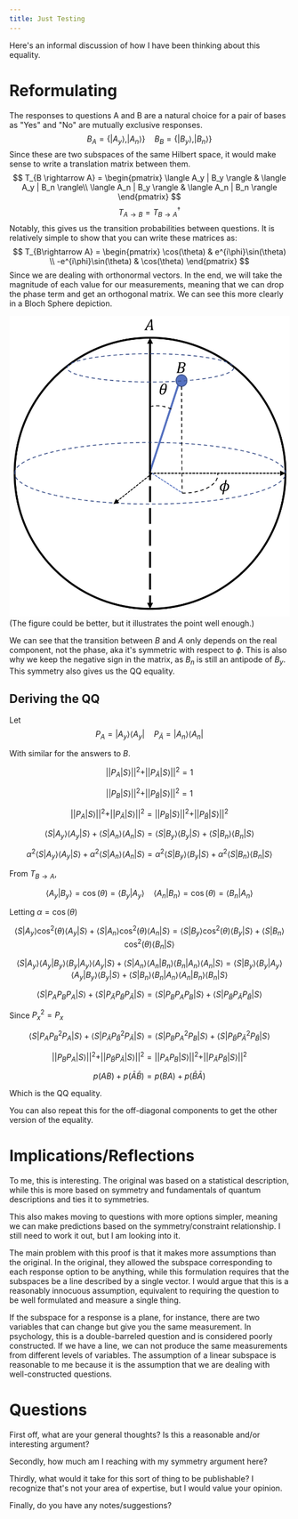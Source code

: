 ```yaml
---
title: Just Testing
---
```


Here's an informal discussion of how I have been thinking about this equality. 

# Reformulating

The responses to questions A and B are a natural choice for a pair of bases as "Yes" and "No" are mutually exclusive responses. 
$$B_A = \{|A_y\rangle, |A_n\rangle \} \quad B_B = \{|B_y\rangle, |B_n\rangle\} $$
Since these are two subspaces of the same Hilbert space, it would make sense to write a translation matrix between them. 
$$ T_{B \rightarrow A} = \begin{pmatrix} \langle A_y | B_y \rangle &  \langle A_y | B_n \rangle\\ \langle A_n | B_y \rangle & \langle A_n | B_n \rangle \end{pmatrix} $$
$$ T_{A \rightarrow B} = T^\dagger_{B\rightarrow A} $$
Notably, this gives us the transition probabilities between questions. It is relatively simple to show that you can write these matrices as:
$$ T_{B\rightarrow A} = \begin{pmatrix} \cos(\theta) & e^{i\phi}\sin(\theta) \\ -e^{i\phi}\sin(\theta) & \cos(\theta) \end{pmatrix} $$
Since we are dealing with orthonormal vectors. In the end, we will take the magnitude of each value for our measurements, meaning that we can drop the phase term and get an orthogonal matrix. We can see this more clearly in a Bloch Sphere depiction. 

![BlochSphere.png](/notes/attachments/BlochSphere.png)
(The figure could be better, but it illustrates the point well enough.)

We can see that the transition between $B$ and $A$ only depends on the real component, not the phase, aka it's symmetric with respect to $\phi$. This is also why we keep the negative sign in the matrix, as $B_n$ is still an antipode of $B_y$. This symmetry also gives us the QQ equality.

## Deriving the QQ

Let
$$ P_{A} = |A_y\rangle\langle A_y| \quad P_{\bar{A}} = |A_n\rangle\langle A_n| $$

With similar for the answers to $B$. 

$$ ||P_A |S\rangle||^2 + ||P_{\bar{A}} |S\rangle||^2 = 1$$

$$ ||P_B |S\rangle||^2 + ||P_{\bar{B}} |S\rangle||^2 = 1$$

$$ ||P_A |S\rangle||^2 + ||P_{\bar{A}} |S\rangle||^2 = ||P_B |S\rangle||^2 + ||P_{\bar{B}} |S\rangle||^2 $$

$$ \langle S|A_y \rangle \langle A_y|S\rangle + \langle S|A_n \rangle \langle A_n|S \rangle  =\langle S|B_y \rangle \langle B_y|S\rangle+\langle S|B_n \rangle \langle B_n|S\rangle $$

$$ \alpha^2\langle S|A_y \rangle \langle A_y|S\rangle + \alpha^2\langle S|A_n \rangle \langle A_n|S \rangle =\alpha^2\langle S|B_y \rangle \langle B_y|S\rangle+\alpha^2\langle S|B_n \rangle \langle B_n|S\rangle $$

From $T_{B \rightarrow A}$, 

$$ \langle A_y| B_y\rangle = \cos(\theta) = \langle B_y| A_y \rangle \quad \langle A_n | B_n \rangle = \cos(\theta) = \langle B_n | A_n\rangle $$

Letting $\alpha = \cos(\theta)$

$$ \langle S|A_y \rangle \cos^{2}(\theta) \langle A_y|S\rangle + \langle S|A_n \rangle \cos^{2}(\theta) \langle A_n|S \rangle =\langle S|B_y \rangle \cos^{2}(\theta) \langle B_y|S\rangle+\langle S|B_n \rangle \cos^{2}(\theta) \langle B_n|S\rangle $$

$$ \langle S|A_y \rangle \langle A_y | B_y \rangle \langle B_y | A_y \rangle \langle A_y|S \rangle + \langle S|A_n \rangle\langle A_n | B_n \rangle  \langle B_n | A_n \rangle \langle A_n|S \rangle  = \langle S|B_y \rangle \langle B_y | A_y \rangle \langle A_y | B_y \rangle \langle B_y|S \rangle + \langle S|B_n \rangle\langle B_n | A_n \rangle  \langle A_n | B_n \rangle \langle B_n|S \rangle $$

$$\langle S | P_A P_B P_A | S \rangle+\langle S | P_\bar{A} P_\bar{B} P_\bar{A} | S \rangle=\langle S | P_B P_A P_B | S \rangle+\langle S | P_\bar{B} P_\bar{A} P_\bar{B} | S \rangle$$

Since $P^2_x = P_x$

$$\langle S | P_A P^2_B P_A | S \rangle+\langle S | P_\bar{A} P^2_\bar{B} P_\bar{A} | S \rangle=\langle S | P_B P^2_A P_B | S \rangle+\langle S | P_\bar{B} P^2_\bar{A} P_\bar{B} | S \rangle$$

$$|| P_B P_A |S\rangle||^2+|| P_\bar{B} P_\bar{A} |S\rangle||^2=|| P_A P_B |S\rangle||^2+|| P_\bar{A} P_\bar{B} |S \rangle||^2$$

$$p(A B )+p(\bar{A} \bar{B} )=p( B A)+p( \bar{B} \bar{A})$$

Which is the QQ equality. 

You can also repeat this for the off-diagonal components to get the other version of the equality. 

# Implications/Reflections

To me, this is interesting. The original was based on a statistical description, while this is more based on symmetry and fundamentals of quantum descriptions and ties it to symmetries.

This also makes moving to questions with more options simpler, meaning we can make predictions based on the symmetry/constraint relationship. I still need to work it out, but I am looking into it.

The main problem with this proof is that it makes more assumptions than the original. In the original, they allowed the subspace corresponding to each response option to be anything, while this formulation requires that the subspaces be a line described by a single vector. I would argue that this is a reasonably innocuous assumption, equivalent to requiring the question to be well formulated and measure a single thing. 

If the subspace for a response is a plane, for instance, there are two variables that can change but give you the same measurement. In psychology, this is a double-barreled question and is considered poorly constructed. If we have a line, we can not produce the same measurements from different levels of variables. The assumption of a linear subspace is reasonable to me because it is the assumption that we are dealing with well-constructed questions. 

# Questions

First off, what are your general thoughts? Is this a reasonable and/or interesting argument? 

Secondly, how much am I reaching with my symmetry argument here? 

Thirdly, what would it take for this sort of thing to be publishable? I recognize that's not your area of expertise, but I would value your opinion. 

Finally, do you have any notes/suggestions?